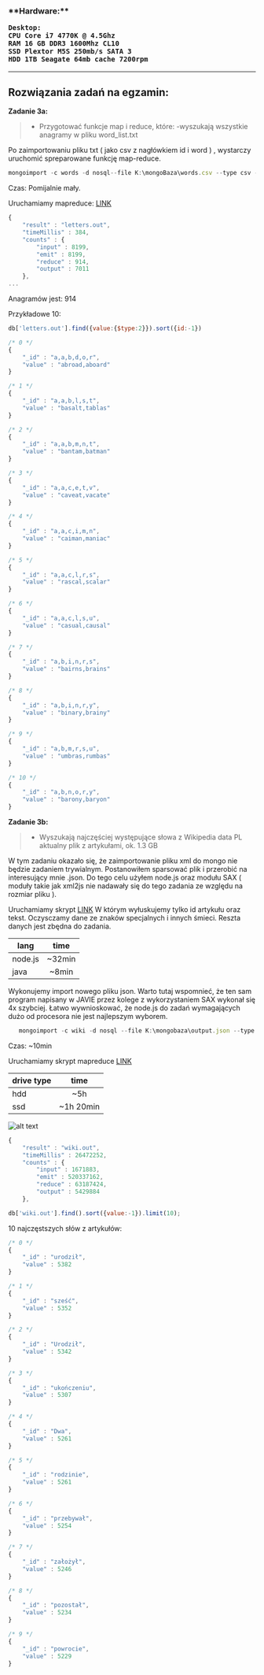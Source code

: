 <h3> **Hardware:**
 
```
Desktop:
CPU Core i7 4770K @ 4.5Ghz
RAM 16 GB DDR3 1600Mhz CL10
SSD Plextor M5S 250mb/s SATA 3
HDD 1TB Seagate 64mb cache 7200rpm
```
----------


Rozwiązania zadań na egzamin:
-------------
 **Zadanie 3a:**
> - Przygotować funkcje map i reduce, które:
> -wyszukają wszystkie anagramy w pliku word_list.txt 

Po zaimportowaniu pliku txt ( jako csv z nagłówkiem id i word ) , wystarczy uruchomić spreparowane funkcję map-reduce. 

```js
mongoimport -c words -d nosql--file K:\mongoBaza\words.csv --type csv --headerline
```
Czas: Pomijalnie mały.


Uruchamiamy mapreduce: [LINK](https://github.com/jcimoch/noSQL-Egzamin/blob/master/mongoAnagrams.js)

```js
{
    "result" : "letters.out",
    "timeMillis" : 384,
    "counts" : {
        "input" : 8199,
        "emit" : 8199,
        "reduce" : 914,
        "output" : 7011
    },
...

```

Anagramów jest: 914

Przykładowe 10: 

```js
db['letters.out'].find({value:{$type:2}}).sort({id:-1})

```

```js
/* 0 */
{
    "_id" : "a,a,b,d,o,r",
    "value" : "abroad,aboard"
}

/* 1 */
{
    "_id" : "a,a,b,l,s,t",
    "value" : "basalt,tablas"
}

/* 2 */
{
    "_id" : "a,a,b,m,n,t",
    "value" : "bantam,batman"
}

/* 3 */
{
    "_id" : "a,a,c,e,t,v",
    "value" : "caveat,vacate"
}

/* 4 */
{
    "_id" : "a,a,c,i,m,n",
    "value" : "caiman,maniac"
}

/* 5 */
{
    "_id" : "a,a,c,l,r,s",
    "value" : "rascal,scalar"
}

/* 6 */
{
    "_id" : "a,a,c,l,s,u",
    "value" : "casual,causal"
}

/* 7 */
{
    "_id" : "a,b,i,n,r,s",
    "value" : "bairns,brains"
}

/* 8 */
{
    "_id" : "a,b,i,n,r,y",
    "value" : "binary,brainy"
}

/* 9 */
{
    "_id" : "a,b,m,r,s,u",
    "value" : "umbras,rumbas"
}

/* 10 */
{
    "_id" : "a,b,n,o,r,y",
    "value" : "barony,baryon"
}

```


 **Zadanie 3b:**
>- Wyszukają najczęściej występujące słowa z Wikipedia data PL aktualny plik z artykułami, ok. 1.3 GB

W tym zadaniu okazało się, że zaimportowanie pliku xml do mongo nie będzie zadaniem trywialnym. Postanowiłem sparsować plik i przerobić na interesujący mnie .json. Do tego celu użyłem node.js oraz modułu SAX ( moduły takie jak xml2js nie nadawały się do tego zadania ze względu na rozmiar pliku ). 

Uruchamiamy skrypt [LINK](https://github.com/jcimoch/noSQL-Egzamin/blob/master/parsexml.js)
W którym wyłuskujemy tylko id artykułu oraz tekst. Oczysczamy dane ze znaków specjalnych i innych śmieci. Reszta danych jest zbędna do zadania. 

| lang   |      time     | 
|----------|:-------------:|
| node.js |  ~32min | 
| java |   ~8min   |  

    

Wykonujemy import nowego pliku json. Warto tutaj wspomnieć, że ten sam program napisany w JAVIE przez kolege z wykorzystaniem SAX wykonał się 4x szybciej. Łatwo wywnioskować, że node.js do zadań wymagających dużo od procesora nie jest najlepszym wyborem. 

 ```js
	mongoimport -c wiki -d nosql --file K:\mongobaza\output.json --type json --jsonArray 
 ```
Czas: ~10min

Uruchamiamy skrypt mapreduce [LINK](https://github.com/jcimoch/noSQL-Egzamin/blob/master/wikiWords.js)

| drive type|      time     | 
|----------|:-------------:|
| hdd |  ~5h| 
| ssd |  ~1h 20min   | 

![alt text](https://dl.dropboxusercontent.com/u/15067146/hddusagemapreduce.PNG "hdd and ram usage")


```js
{
    "result" : "wiki.out",
    "timeMillis" : 26472252,
    "counts" : {
        "input" : 1671883,
        "emit" : 520337162,
        "reduce" : 63187424,
        "output" : 5429884
    },
```
```js
db['wiki.out'].find().sort({value:-1}).limit(10);
```

10 najczęstszych słów z artykułów:

```js
/* 0 */
{
    "_id" : "urodził",
    "value" : 5382
}

/* 1 */
{
    "_id" : "sześć",
    "value" : 5352
}

/* 2 */
{
    "_id" : "Urodził",
    "value" : 5342
}

/* 3 */
{
    "_id" : "ukończeniu",
    "value" : 5307
}

/* 4 */
{
    "_id" : "Dwa",
    "value" : 5261
}

/* 5 */
{
    "_id" : "rodzinie",
    "value" : 5261
}

/* 6 */
{
    "_id" : "przebywał",
    "value" : 5254
}

/* 7 */
{
    "_id" : "założył",
    "value" : 5246
}

/* 8 */
{
    "_id" : "pozostał",
    "value" : 5234
}

/* 9 */
{
    "_id" : "powrocie",
    "value" : 5229
}
```
